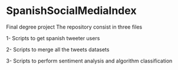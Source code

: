 # SpanishSocialMediaIndex
Final degree project
The repository consist in three files

 1- Scripts to get spanish tweeter users
 
 2- Scripts to merge all the tweets datasets
 
 3- Scripts to perform sentiment analysis and algorithm classification

